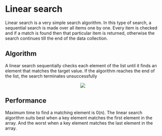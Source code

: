 # Linear search
Linear search is a very simple search algorithm. In this type of search, a sequential search is made over all items one by one. Every item is checked and if a match is found then that particular item is returned, otherwise the search continues till the end of the data collection.

## Algorithm
A linear search sequentially checks each element of the list until it finds an element that matches the target value. If the algorithm reaches the end of the list, the search terminates unsuccessfully

<p align="center">
  <img src="https://www.tutorialspoint.com/data_structures_algorithms/images/linear_search.gif">
</p>

## Performance
Maximum time to find a matching element is 0(n). The linear search algorithm suits best when a key element matches the first element in the array. And the worst when a key element matches the last element in the array.